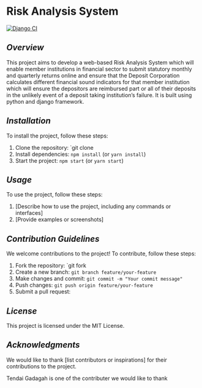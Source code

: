 # Risk Analysis System

[![Django CI](https://github.com/MALVMAS/RAS/actions/workflows/django.yml/badge.svg)](https://github.com/MALVMAS/RAS/actions/workflows/django.yml)

## *Overview*

This project aims to develop a web-based Risk Analysis System which will enable member institutions in financial sector to submit statutory monthly and quarterly returns online and ensure that the Deposit Corporation calculates different financial sound indicators for that member institution which will ensure the depositors are reimbursed part or all of their deposits in the unlikely event of a deposit taking institution’s failure. It is built using python and django framework.

## *Installation*

To install the project, follow these steps:

1. Clone the repository: `git clone 
2. Install dependencies: `npm install` (or `yarn install`)
3. Start the project: `npm start` (or `yarn start`)

## *Usage*

To use the project, follow these steps:

1. [Describe how to use the project, including any commands or interfaces]
2. [Provide examples or screenshots]

## *Contribution Guidelines*

We welcome contributions to the project! To contribute, follow these steps:

1. Fork the repository: `git fork 
2. Create a new branch: `git branch feature/your-feature`
3. Make changes and commit: `git commit -m "Your commit message"`
4. Push changes: `git push origin feature/your-feature`
5. Submit a pull request: 

## *License*

This project is licensed under the MIT License.

## *Acknowledgments*

We would like to thank [list contributors or inspirations] for their contributions to the project.



Tendai Gadagah is one of the contributer we would like to thank
